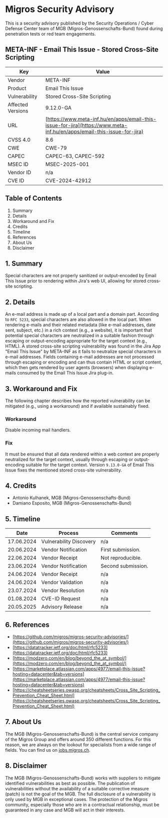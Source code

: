# Migros Security Advisory
This is a security advisory published by the Security Operations / Cyber Defense Center team of MGB (Migros-Genossenschafts-Bund) found during penetration tests or red team engagements.

## META-INF - Email This Issue - Stored Cross-Site Scripting
| Key | Value |
| --- | --- |
| Vendor | META-INF |
| Product | Email This Issue |
| Vulnerability | Stored Cross-Site Scripting |
| Affected Versions | 9.12.0-GA |
| URL | [https://www.meta-inf.hu/en/apps/email-this-issue-for-jira](https://www.meta-inf.hu/en/apps/email-this-issue-for-jira) |
| CVSS 4.0 | 8.6 |
| CWE | CWE-79 |
| CAPEC | CAPEC-63, CAPEC-592 |
| MSEC ID | MSEC-2025-001 |
| Vendor ID | n/a |
| CVE ID | CVE-2024-42912 |

## Table of Contents
1. Summary
2. Details
3. Workaround and Fix
4. Credits
5. Timeline
6. References
7. About Us
8. Disclaimer

## 1. Summary
Special characters are not properly sanitized or output-encoded by Email This Issue prior to rendering within Jira's web UI, allowing for stored cross-site scripting.


## 2. Details
An e-mail address is made up of a local part and a domain part. According to `RFC 5233`, special characters are also allowed in the local part. When rendering e-mails and their related metadata (like e-mail addresses, date sent, subject, etc.) in a rich context (e.g., a website), it is important that potential special characters are neutralized in a suitable fashion through escaping or output-encoding appropriate for the target context (e.g., HTML). A stored cross-site scripting vulnerability was found in the Jira App "Email This Issue" by META-INF as it fails to neutralize special characters in e-mail addresses. Fields containing e-mail addresses are not processed through escaping or encoding and can thus contain HTML or script content, which then gets rendered by user agents (browsers) when displaying e-mails consumed by the Email This Issue Jira plug-in.


## 3. Workaround and Fix
The following chapter describes how the reported vulnerability can be mitigated (e.g., using a workaround) and if available sustainably fixed.
### Workaround
Disable incoming mail handlers.


### Fix
It must be ensured that all data rendered within a web context are properly neutralized for the target context, usually through escaping or output-encoding suitable for the target context.
Version `9.13.0-GA` of Email This Issue fixes the mentioned stored cross-site vulnerability.



## 4. Credits
- Antonio Kulhanek, MGB (Migros-Genossenschafts-Bund)
- Damiano Esposito, MGB (Migros-Genossenschafts-Bund)

## 5. Timeline
| Date | Process | Comments |
| --- | --- | --- |
| 17.06.2024 | Vulnerability Discovery | n/a |
| 20.06.2024 | Vendor Notification | First submission. |
| 22.06.2024 | Vendor Receipt | Not reproducible. |
| 23.06.2024 | Vendor Notification | Second submission. |
| 24.06.2024 | Vendor Receipt | n/a |
| 24.06.2024 | Vendor Validation | n/a |
| 23.07.2024 | Vendor Resolution | n/a |
| 01.08.2024 | CVE-ID Request | n/a |
| 20.05.2025 | Advisory Release | n/a |

## 6. References
- [https://github.com/migros/migros-security-advisories/](https://github.com/migros/migros-security-advisories/)
- [https://datatracker.ietf.org/doc/html/rfc5233](https://datatracker.ietf.org/doc/html/rfc5233)
- [https://modzero.com/en/blog/beyond_the_at_symbol/](https://modzero.com/en/blog/beyond_the_at_symbol/)
- [https://marketplace.atlassian.com/apps/4977/email-this-issue?hosting=datacenter&tab=versions](https://marketplace.atlassian.com/apps/4977/email-this-issue?hosting=datacenter&tab=versions)
- [https://cheatsheetseries.owasp.org/cheatsheets/Cross_Site_Scripting_Prevention_Cheat_Sheet.html](https://cheatsheetseries.owasp.org/cheatsheets/Cross_Site_Scripting_Prevention_Cheat_Sheet.html)

## 7. About Us
The MGB (Migros-Genossenschafts-Bund) is the central service company of the Migros Group and offers around 350 different functions. For this reason, we are always on the lookout for specialists from a wide range of fields. You can find us on [jobs.migros.ch](https://migros-gruppe.jobs/de/unsere-unternehmen/migros-gruppe/offene-stellen?q=cyber).


## 8. Disclaimer
The MGB (Migros-Genossenschafts-Bund) works with suppliers to mitigate identified vulnerabilities as best as possible. The publication of vulnerabilities without the availability of a suitable corrective measure (patch) is not the goal of the MGB. The full disclosure of a vulnerability is only used by MGB in exceptional cases. The protection of the Migros community, especially those who are in a contractual relationship, must be guaranteed in any case and MGB will act in their interests.


